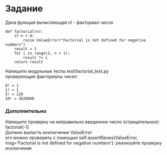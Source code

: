 # Задание
Дана функция вычисляющая n! - факториал числа
```
def factorial(n):
    if n < 0:
        raise ValueError("Factorial is not defined for negative numbers")
    result = 1
    for i in range(1, n + 1):
        result *= i
    return result
```
Напишите модульные тесты test\factorial_test.py  
проверяющие факториалы чисел:  
```
0! = 1
1! = 1
5! = 120
10! = 3628800
```
### Дополнительно 
Напишите проверку на неправильно введенное число (отрицательное):   
factorial(-1)  
Должно выпасть исключение ValueError  
его можно проверить с помощью self.assertRaises(ValueError, msg='Factorial is not defined for negative numbers'):
реализуйте проверку исключения   
